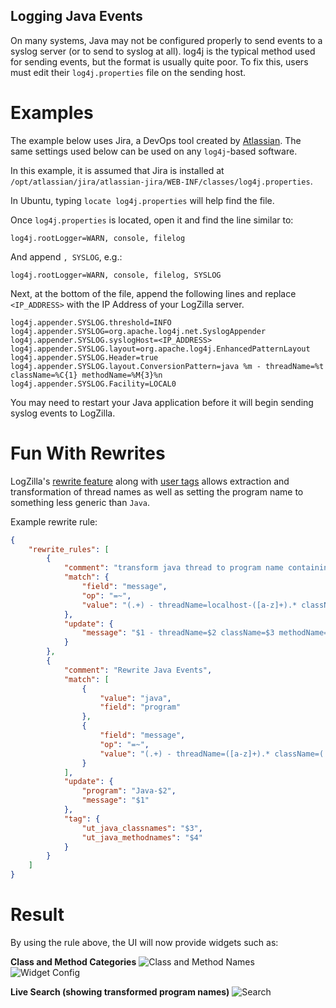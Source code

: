<!-- @@@title:Receiving Java Events@@@ -->


Logging Java Events
---

On many systems, Java may not be configured properly to send events to a syslog server (or to send to syslog at all). log4j is the typical method used for sending events, but the format is usually quite poor. To fix this, users must edit their `log4j.properties` file on the sending host.


# Examples

The example below uses Jira, a DevOps tool created by [Atlassian](https://www.atlassian.com). The same settings used below can be used on any `log4j`-based software.

In this example, it is assumed that Jira is installed at `/opt/atlassian/jira/atlassian-jira/WEB-INF/classes/log4j.properties`.

In Ubuntu, typing `locate log4j.properties` will help find the file.

Once `log4j.properties` is located, open it and find the line similar to:

```
log4j.rootLogger=WARN, console, filelog
```
And append `, SYSLOG`, e.g.:

```
log4j.rootLogger=WARN, console, filelog, SYSLOG
```
Next, at the bottom of the file, append the following lines and replace `<IP_ADDRESS>` with the IP Address of your LogZilla server.

```
log4j.appender.SYSLOG.threshold=INFO
log4j.appender.SYSLOG=org.apache.log4j.net.SyslogAppender
log4j.appender.SYSLOG.syslogHost=<IP_ADDRESS>
log4j.appender.SYSLOG.layout=org.apache.log4j.EnhancedPatternLayout
log4j.appender.SYSLOG.Header=true
log4j.appender.SYSLOG.layout.ConversionPattern=java %m - threadName=%t className=%C{1} methodName=%M{3}%n
log4j.appender.SYSLOG.Facility=LOCAL0
```

You may need to restart your Java application before it will begin sending syslog events to LogZilla.




# Fun With Rewrites

LogZilla's [rewrite feature](/help/data_transformation/rewrite_rules) along with [user tags](/help/data_transformation/user_tags) allows extraction and transformation of thread names as well as setting the program name to something less generic than `Java`.

Example rewrite rule:


```json
{
    "rewrite_rules": [
        {
            "comment": "transform java thread to program name containing `localhost`",
            "match": {
                "field": "message",
                "op": "=~",
                "value": "(.+) - threadName=localhost-([a-z]+).* className=(.+) methodName=(.+)"
            },
            "update": {
                "message": "$1 - threadName=$2 className=$3 methodName=$4"
            }
        },
        {
            "comment": "Rewrite Java Events",
            "match": [
                {
                    "value": "java",
                    "field": "program"
                },
                {
                    "field": "message",
                    "op": "=~",
                    "value": "(.+) - threadName=([a-z]+).* className=(.+) methodName=(.+)"
                }
            ],
            "update": {
                "program": "Java-$2",
                "message": "$1"
            },
            "tag": {
                "ut_java_classnames": "$3",
                "ut_java_methodnames": "$4"
            }
        }
    ]
}
```

# Result

By using the rule above, the UI will now provide widgets such as:

**Class and Method Categories**
![Class and Method Names](@@path/images/log4j-widgets.png)
![Widget Config](@@path/images/java-widget-settings.png)

**Live Search (showing transformed program names)**
![Search](@@path/images/java-events.png)









